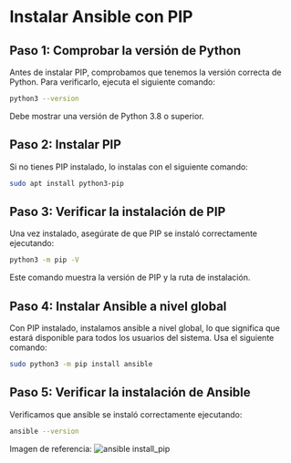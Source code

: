 # Instalar Ansible con PIP

## Paso 1: Comprobar la versión de Python

Antes de instalar PIP, comprobamos que tenemos la versión correcta de Python. Para verificarlo, ejecuta el siguiente comando:

```bash
python3 --version
```

Debe mostrar una versión de Python 3.8 o superior.

## Paso 2: Instalar PIP

Si no tienes PIP instalado, lo instalas con el siguiente comando:

```bash
sudo apt install python3-pip
```

## Paso 3: Verificar la instalación de PIP

Una vez instalado, asegúrate de que PIP se instaló correctamente ejecutando:

```bash
python3 -m pip -V
```

Este comando muestra la versión de PIP y la ruta de instalación.

## Paso 4: Instalar Ansible a nivel global

Con PIP instalado, instalamos ansible a nivel global, lo que significa que estará disponible para todos los usuarios del sistema. Usa el siguiente comando:

```bash
sudo python3 -m pip install ansible
```

## Paso 5: Verificar la instalación de Ansible

Verificamos que ansible se instaló correctamente ejecutando:

```bash
ansible --version
```

Imagen de referencia:
![ansible install_pip](https://github.com/user-attachments/assets/3f811dcd-a58e-4b73-9c7d-8307b8e67bd0)

